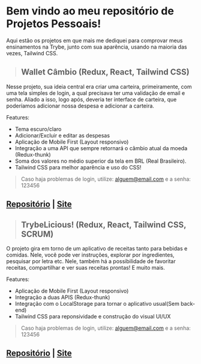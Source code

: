 # Bem vindo ao meu repositório de Projetos Pessoais!
Aqui estão os projetos em que mais me dediquei para comprovar meus ensinamentos na Trybe, junto com sua aparência, usando na maioria das vezes, Tailwind CSS.

>## Wallet Câmbio (Redux, React, Tailwind CSS)
Nesse projeto, sua ideia central era criar uma carteira, primeiramente, com uma tela simples de login, a qual precisava ter uma validação de email e senha.
Aliado a isso, logo após, deveria ter interface de carteira, que poderíamos adicionar nossa despesa e adicionar a carteira. 

Features:
- Tema escuro/claro
- Adicionar/Excluir e editar as despesas
- Aplicação de Mobile First (Layout responsivo)
- Integração a uma API que sempre retornará o câmbio atual da moeda (Redux-thunk)
- Soma dos valores no médio superior da tela em BRL (Real Brasileiro).
- Tailwind CSS para melhor aparência e uso do CSS!

> Caso haja problemas de login, utilize: alguem@email.com e a senha: 123456

[Repositório](https://github.com/PedroMarqdev/Projetos-Pessoais/tree/main/Wallet%20com%20API%20-%20React-Redux-TailWindCSS)
 | [Site](https://pedromarqdev.github.io/walletredux/)
---

>## TrybeLicious! (Redux, React, Tailwind CSS, SCRUM)
O projeto gira em torno de um aplicativo de receitas tanto para bebidas e comidas. Nele, você pode ver instruções, explorar por ingredientes, pesquisar por letra etc. Nele, também há a possibilidade de favoritar receitas, compartilhar e ver suas receitas prontas! E muito mais.

Features:
- Aplicação de Mobile First (Layout responsivo)
- Integração a duas APIS (Redux-thunk)
- Integração com o LocalStorage para tornar o aplicativo usual(Sem back-end)
- Tailwind CSS para reponsividade e construção do visual UI/UX

> Caso haja problemas de login, utilize: alguem@email.com e a senha: 123456

[Repositório](https://github.com/PedroMarqdev/Trybelicious-Project)
 | [Site](https://trybelicious.vercel.app)
---
